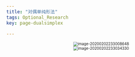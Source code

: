 ```yaml
---
title: "对偶单纯形法"
tags: Optional_Research
key: page-dualsimplex

---
```




<!--more-->

<center><img src="../../../assets/images/image-20200202233008648.png" alt="image-20200202233008648" style="zoom:70%;" /></center>

<center><img src="../../../assets/images/image-20200202233034330.png" alt="image-20200202233034330" style="zoom:70%;" /></center>

